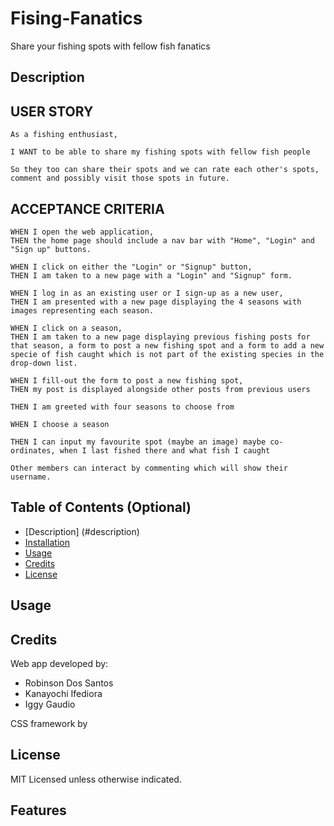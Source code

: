 # Fising-Fanatics
Share your fishing spots with fellow fish fanatics

## Description

## USER STORY 
```
As a fishing enthusiast,

I WANT to be able to share my fishing spots with fellow fish people

So they too can share their spots and we can rate each other's spots, comment and possibly visit those spots in future.
```
## ACCEPTANCE CRITERIA
```
WHEN I open the web application,
THEN the home page should include a nav bar with "Home", "Login" and "Sign up" buttons.

WHEN I click on either the "Login" or "Signup" button, 
THEN I am taken to a new page with a "Login" and "Signup" form.

WHEN I log in as an existing user or I sign-up as a new user, 
THEN I am presented with a new page displaying the 4 seasons with images representing each season.

WHEN I click on a season,
THEN I am taken to a new page displaying previous fishing posts for that season, a form to post a new fishing spot and a form to add a new specie of fish caught which is not part of the existing species in the drop-down list.

WHEN I fill-out the form to post a new fishing spot,
THEN my post is displayed alongside other posts from previous users

THEN I am greeted with four seasons to choose from

WHEN I choose a season

THEN I can input my favourite spot (maybe an image) maybe co-ordinates, when I last fished there and what fish I caught

Other members can interact by commenting which will show their username.
```

## Table of Contents (Optional)

- [Description] (#description)
- [Installation](#installation)
- [Usage](#usage)
- [Credits](#credits)
- [License](#license)


## Usage

<!-- ADD SCREENSHOTS AND SOME INSTRUCTIONS -->


## Credits

Web app developed by:
- Robinson Dos Santos
- Kanayochi Ifediora
- Iggy Gaudio


CSS framework by

## License


MIT Licensed unless otherwise indicated.



## Features



